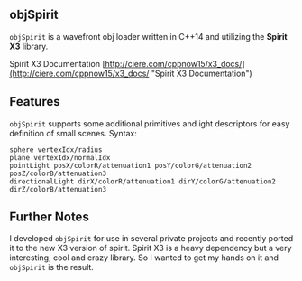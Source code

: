 ## objSpirit

`objSpirit` is a wavefront obj loader written in C++14 and utilizing the **Spirit X3** library.

Spirit X3 Documentation [http://ciere.com/cppnow15/x3_docs/](http://ciere.com/cppnow15/x3_docs/ "Spirit X3 Documentation")

## Features
`objSpirit` supports some additional primitives and ight descriptors for easy definition of small scenes. Syntax:
```
sphere vertexIdx/radius
plane vertexIdx/normalIdx
pointLight posX/colorR/attenuation1 posY/colorG/attenuation2 posZ/colorB/attenuation3
directionalLight dirX/colorR/attenuation1 dirY/colorG/attenuation2 dirZ/colorB/attenuation3
```

## Further Notes
I developed `objSpirit` for use in several private projects and recently ported it to the new X3 version of spirit.
Spirit X3 is a heavy dependency but a very interesting, cool and crazy library. So I wanted to get my hands on it and `objSpirit` is the result.
